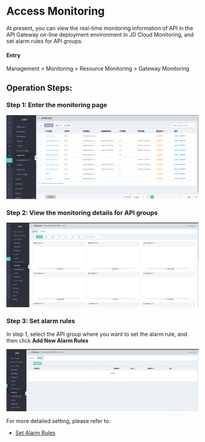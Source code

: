 # Access Monitoring

At present, you can view the real-time monitoring information of API in the API Gateway on-line deployment environment in JD Cloud Monitoring, and set alarm rules for API groups.

#### Entry


Management > Monitoring > Resource Monitoring > Gateway Monitoring




##  Operation Steps:
###  Step 1: Enter the monitoring page

 ![API列表](../../../../../image/Internet-Middleware/API-Gateway/mo-list.png)


###  Step 2: View the monitoring details for API groups

 ![API列表](../../../../../image/Internet-Middleware/API-Gateway/mo-jkxx.png)



###  Step 3: Set alarm rules


In step 1, select the API group where you want to set the alarm rule, and then click **Add New Alarm Rules**


 ![API列表](../../../../../image/Internet-Middleware/API-Gateway/mo-bjgz-list.png)
 
 
 
 
For more detailed setting, please refer to:


- [Set Alarm Rules](../../../../Management/Monitoring/Operation-Guide/site-monitoring/site-monitoring-alarm.md)










